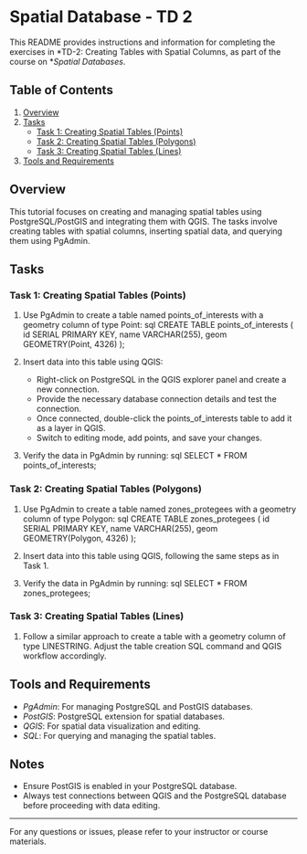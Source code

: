 # Spatial Database - TD 2

This README provides instructions and information for completing the exercises in *TD-2: Creating Tables with Spatial Columns, as part of the course on **Spatial Databases*.

## Table of Contents
1. [Overview](#overview)
2. [Tasks](#tasks)
   - [Task 1: Creating Spatial Tables (Points)](#task-1-creating-spatial-tables-points)
   - [Task 2: Creating Spatial Tables (Polygons)](#task-2-creating-spatial-tables-polygons)
   - [Task 3: Creating Spatial Tables (Lines)](#task-3-creating-spatial-tables-lines)
3. [Tools and Requirements](#tools-and-requirements)

## Overview
This tutorial focuses on creating and managing spatial tables using PostgreSQL/PostGIS and integrating them with QGIS. The tasks involve creating tables with spatial columns, inserting spatial data, and querying them using PgAdmin.

## Tasks

### Task 1: Creating Spatial Tables (Points)
1. Use PgAdmin to create a table named points_of_interests with a geometry column of type Point:
    sql
    CREATE TABLE points_of_interests (
        id SERIAL PRIMARY KEY,
        name VARCHAR(255),
        geom GEOMETRY(Point, 4326)
    );
    
2. Insert data into this table using QGIS:
    - Right-click on PostgreSQL in the QGIS explorer panel and create a new connection.
    - Provide the necessary database connection details and test the connection.
    - Once connected, double-click the points_of_interests table to add it as a layer in QGIS.
    - Switch to editing mode, add points, and save your changes.

3. Verify the data in PgAdmin by running:
    sql
    SELECT * FROM points_of_interests;
    

### Task 2: Creating Spatial Tables (Polygons)
1. Use PgAdmin to create a table named zones_protegees with a geometry column of type Polygon:
    sql
    CREATE TABLE zones_protegees (
        id SERIAL PRIMARY KEY,
        name VARCHAR(255),
        geom GEOMETRY(Polygon, 4326)
    );
    
2. Insert data into this table using QGIS, following the same steps as in Task 1.
3. Verify the data in PgAdmin by running:
    sql
    SELECT * FROM zones_protegees;
    

### Task 3: Creating Spatial Tables (Lines)
1. Follow a similar approach to create a table with a geometry column of type LINESTRING. Adjust the table creation SQL command and QGIS workflow accordingly.

## Tools and Requirements
- *PgAdmin*: For managing PostgreSQL and PostGIS databases.
- *PostGIS*: PostgreSQL extension for spatial databases.
- *QGIS*: For spatial data visualization and editing.
- *SQL*: For querying and managing the spatial tables.

## Notes
- Ensure PostGIS is enabled in your PostgreSQL database.
- Always test connections between QGIS and the PostgreSQL database before proceeding with data editing.

---

For any questions or issues, please refer to your instructor or course materials.
